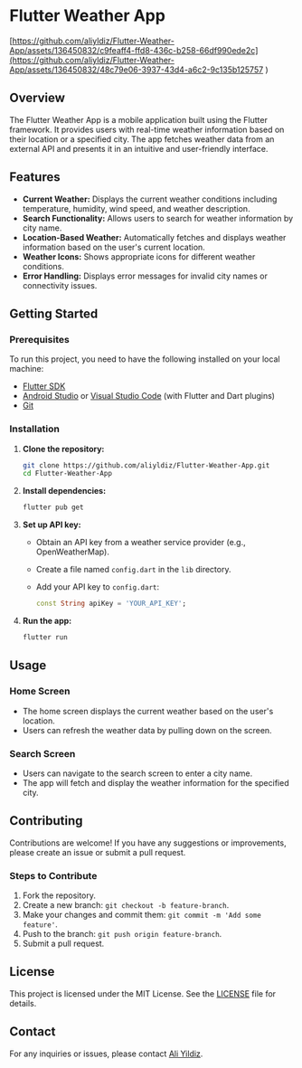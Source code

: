 # Flutter Weather App

[https://github.com/aliyldiz/Flutter-Weather-App/assets/136450832/c9feaff4-ffd8-436c-b258-66df990ede2c](https://github.com/aliyldiz/Flutter-Weather-App/assets/136450832/48c79e06-3937-43d4-a6c2-9c135b125757
)


## Overview

The Flutter Weather App is a mobile application built using the Flutter framework. It provides users with real-time weather information based on their location or a specified city. The app fetches weather data from an external API and presents it in an intuitive and user-friendly interface.

## Features

- **Current Weather:** Displays the current weather conditions including temperature, humidity, wind speed, and weather description.
- **Search Functionality:** Allows users to search for weather information by city name.
- **Location-Based Weather:** Automatically fetches and displays weather information based on the user's current location.
- **Weather Icons:** Shows appropriate icons for different weather conditions.
- **Error Handling:** Displays error messages for invalid city names or connectivity issues.

## Getting Started

### Prerequisites

To run this project, you need to have the following installed on your local machine:

- [Flutter SDK](https://flutter.dev/docs/get-started/install)
- [Android Studio](https://developer.android.com/studio) or [Visual Studio Code](https://code.visualstudio.com/) (with Flutter and Dart plugins)
- [Git](https://git-scm.com/)

### Installation

1. **Clone the repository:**

    ```bash
    git clone https://github.com/aliyldiz/Flutter-Weather-App.git
    cd Flutter-Weather-App
    ```

2. **Install dependencies:**

    ```bash
    flutter pub get
    ```

3. **Set up API key:**

    - Obtain an API key from a weather service provider (e.g., OpenWeatherMap).
    - Create a file named `config.dart` in the `lib` directory.
    - Add your API key to `config.dart`:

        ```dart
        const String apiKey = 'YOUR_API_KEY';
        ```

4. **Run the app:**

    ```bash
    flutter run
    ```

## Usage

### Home Screen

- The home screen displays the current weather based on the user's location.
- Users can refresh the weather data by pulling down on the screen.

### Search Screen

- Users can navigate to the search screen to enter a city name.
- The app will fetch and display the weather information for the specified city.


## Contributing

Contributions are welcome! If you have any suggestions or improvements, please create an issue or submit a pull request.

### Steps to Contribute

1. Fork the repository.
2. Create a new branch: `git checkout -b feature-branch`.
3. Make your changes and commit them: `git commit -m 'Add some feature'`.
4. Push to the branch: `git push origin feature-branch`.
5. Submit a pull request.

## License

This project is licensed under the MIT License. See the [LICENSE](LICENSE) file for details.

## Contact

For any inquiries or issues, please contact [Ali Yildiz](https://github.com/aliyldiz).
